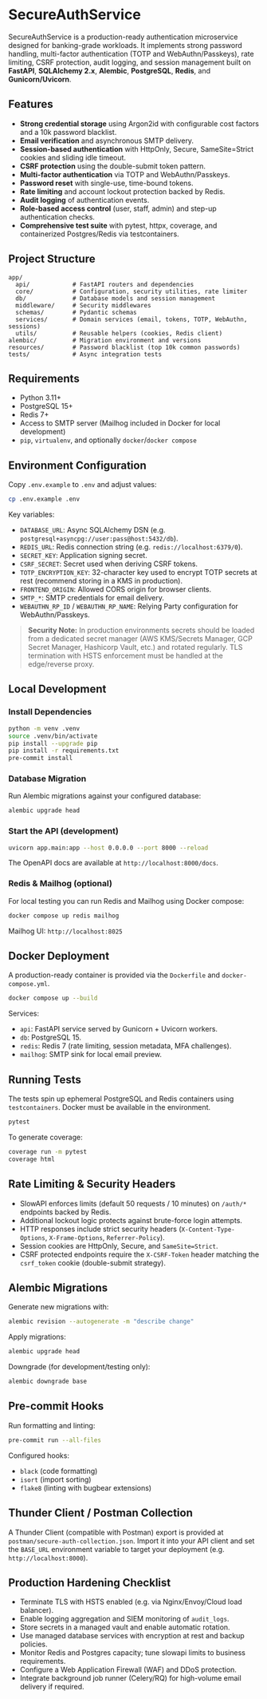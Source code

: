 # SecureAuthService

SecureAuthService is a production-ready authentication microservice designed for banking-grade workloads. It implements strong password handling, multi-factor authentication (TOTP and WebAuthn/Passkeys), rate limiting, CSRF protection, audit logging, and session management built on **FastAPI**, **SQLAlchemy 2.x**, **Alembic**, **PostgreSQL**, **Redis**, and **Gunicorn/Uvicorn**.

## Features

- **Strong credential storage** using Argon2id with configurable cost factors and a 10k password blacklist.
- **Email verification** and asynchronous SMTP delivery.
- **Session-based authentication** with HttpOnly, Secure, SameSite=Strict cookies and sliding idle timeout.
- **CSRF protection** using the double-submit token pattern.
- **Multi-factor authentication** via TOTP and WebAuthn/Passkeys.
- **Password reset** with single-use, time-bound tokens.
- **Rate limiting** and account lockout protection backed by Redis.
- **Audit logging** of authentication events.
- **Role-based access control** (user, staff, admin) and step-up authentication checks.
- **Comprehensive test suite** with pytest, httpx, coverage, and containerized Postgres/Redis via testcontainers.

## Project Structure

```
app/
  api/            # FastAPI routers and dependencies
  core/           # Configuration, security utilities, rate limiter
  db/             # Database models and session management
  middleware/     # Security middlewares
  schemas/        # Pydantic schemas
  services/       # Domain services (email, tokens, TOTP, WebAuthn, sessions)
  utils/          # Reusable helpers (cookies, Redis client)
alembic/          # Migration environment and versions
resources/        # Password blacklist (top 10k common passwords)
tests/            # Async integration tests
```

## Requirements

- Python 3.11+
- PostgreSQL 15+
- Redis 7+
- Access to SMTP server (Mailhog included in Docker for local development)
- `pip`, `virtualenv`, and optionally `docker`/`docker compose`

## Environment Configuration

Copy `.env.example` to `.env` and adjust values:

```bash
cp .env.example .env
```

Key variables:

- `DATABASE_URL`: Async SQLAlchemy DSN (e.g. `postgresql+asyncpg://user:pass@host:5432/db`).
- `REDIS_URL`: Redis connection string (e.g. `redis://localhost:6379/0`).
- `SECRET_KEY`: Application signing secret.
- `CSRF_SECRET`: Secret used when deriving CSRF tokens.
- `TOTP_ENCRYPTION_KEY`: 32-character key used to encrypt TOTP secrets at rest (recommend storing in a KMS in production).
- `FRONTEND_ORIGIN`: Allowed CORS origin for browser clients.
- `SMTP_*`: SMTP credentials for email delivery.
- `WEBAUTHN_RP_ID` / `WEBAUTHN_RP_NAME`: Relying Party configuration for WebAuthn/Passkeys.

> **Security Note:** In production environments secrets should be loaded from a dedicated secret manager (AWS KMS/Secrets Manager, GCP Secret Manager, Hashicorp Vault, etc.) and rotated regularly. TLS termination with HSTS enforcement must be handled at the edge/reverse proxy.

## Local Development

### Install Dependencies

```bash
python -m venv .venv
source .venv/bin/activate
pip install --upgrade pip
pip install -r requirements.txt
pre-commit install
```

### Database Migration

Run Alembic migrations against your configured database:

```bash
alembic upgrade head
```

### Start the API (development)

```bash
uvicorn app.main:app --host 0.0.0.0 --port 8000 --reload
```

The OpenAPI docs are available at `http://localhost:8000/docs`.

### Redis & Mailhog (optional)

For local testing you can run Redis and Mailhog using Docker compose:

```bash
docker compose up redis mailhog
```

Mailhog UI: `http://localhost:8025`

## Docker Deployment

A production-ready container is provided via the `Dockerfile` and `docker-compose.yml`.

```bash
docker compose up --build
```

Services:

- `api`: FastAPI service served by Gunicorn + Uvicorn workers.
- `db`: PostgreSQL 15.
- `redis`: Redis 7 (rate limiting, session metadata, MFA challenges).
- `mailhog`: SMTP sink for local email preview.

## Running Tests

The tests spin up ephemeral PostgreSQL and Redis containers using `testcontainers`. Docker must be available in the environment.

```bash
pytest
```

To generate coverage:

```bash
coverage run -m pytest
coverage html
```

## Rate Limiting & Security Headers

- SlowAPI enforces limits (default 50 requests / 10 minutes) on `/auth/*` endpoints backed by Redis.
- Additional lockout logic protects against brute-force login attempts.
- HTTP responses include strict security headers (`X-Content-Type-Options`, `X-Frame-Options`, `Referrer-Policy`).
- Session cookies are HttpOnly, Secure, and `SameSite=Strict`.
- CSRF protected endpoints require the `X-CSRF-Token` header matching the `csrf_token` cookie (double-submit strategy).

## Alembic Migrations

Generate new migrations with:

```bash
alembic revision --autogenerate -m "describe change"
```

Apply migrations:

```bash
alembic upgrade head
```

Downgrade (for development/testing only):

```bash
alembic downgrade base
```

## Pre-commit Hooks

Run formatting and linting:

```bash
pre-commit run --all-files
```

Configured hooks:

- `black` (code formatting)
- `isort` (import sorting)
- `flake8` (linting with bugbear extensions)

## Thunder Client / Postman Collection

A Thunder Client (compatible with Postman) export is provided at `postman/secure-auth-collection.json`. Import it into your API client and set the `BASE_URL` environment variable to target your deployment (e.g. `http://localhost:8000`).

## Production Hardening Checklist

- Terminate TLS with HSTS enabled (e.g. via Nginx/Envoy/Cloud load balancer).
- Enable logging aggregation and SIEM monitoring of `audit_logs`.
- Store secrets in a managed vault and enable automatic rotation.
- Use managed database services with encryption at rest and backup policies.
- Monitor Redis and Postgres capacity; tune slowapi limits to business requirements.
- Configure a Web Application Firewall (WAF) and DDoS protection.
- Integrate background job runner (Celery/RQ) for high-volume email delivery if required.

